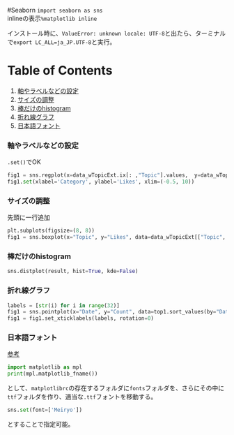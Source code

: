 #Seaborn
`import seaborn as sns`  
inlineの表示`%matplotlib inline`

インストール時に、`ValueError: unknown locale: UTF-8`と出たら、ターミナルで`export LC_ALL=ja_JP.UTF-8`と実行。

# Table of Contents
1. [軸やラベルなどの設定](#軸やラベルなどの設定)
2. [サイズの調整](#サイズの調整)
3. [棒だけのhistogram](#棒だけのhistogram)
4. [折れ線グラフ](#折れ線グラフ)
5. [日本語フォント](#日本語フォント)


### 軸やラベルなどの設定
`.set()`でOK
```python
fig1 = sns.regplot(x=data_wTopicExt.ix[: ,"Topic"].values,  y=data_wTopicExt.ix[:, "Likes"].values, fit_reg=False)
fig1.set(xlabel='Category', ylabel='Likes', xlim=(-0.5, 10))
```

### サイズの調整
先頭に一行追加
```python
plt.subplots(figsize=(8, 8))
fig1 = sns.boxplot(x="Topic", y="Likes", data=data_wTopicExt[["Topic", "Likes"]])
```

### 棒だけのhistogram
```python
sns.distplot(result, hist=True, kde=False)
```

### 折れ線グラフ
```python
labels = [str(i) for i in range(32)]
fig1 = sns.pointplot(x="Date", y="Count", data=top1.sort_values(by="Date"))
fig1 = fig1.set_xticklabels(labels, rotation=0)
```

### 日本語フォント
[参考](http://qiita.com/keisuke-nakata/items/2309764d21438645f6b9)
```python
import matplotlib as mpl
print(mpl.matplotlib_fname())
```
として、`matplotlibrc`の存在するフォルダに`fonts`フォルダを、さらにその中に`ttf`フォルダを作り、適当な`.ttf`フォントを移動する。
```python
sns.set(font=['Meiryo']) 
```
とすることで指定可能。
